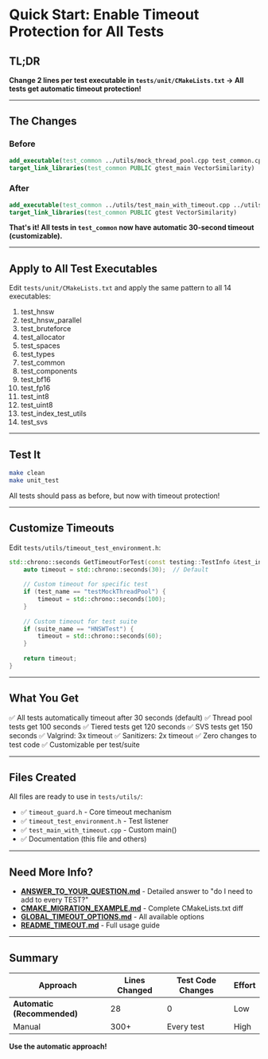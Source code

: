 # Quick Start: Enable Timeout Protection for All Tests

## TL;DR

**Change 2 lines per test executable in `tests/unit/CMakeLists.txt` → All tests get automatic timeout protection!**

---

## The Changes

### Before
```cmake
add_executable(test_common ../utils/mock_thread_pool.cpp test_common.cpp unit_test_utils.cpp)
target_link_libraries(test_common PUBLIC gtest_main VectorSimilarity)
```

### After
```cmake
add_executable(test_common ../utils/test_main_with_timeout.cpp ../utils/mock_thread_pool.cpp test_common.cpp unit_test_utils.cpp)
target_link_libraries(test_common PUBLIC gtest VectorSimilarity)
```

**That's it! All tests in `test_common` now have automatic 30-second timeout (customizable).**

---

## Apply to All Test Executables

Edit `tests/unit/CMakeLists.txt` and apply the same pattern to all 14 executables:

1. test_hnsw
2. test_hnsw_parallel
3. test_bruteforce
4. test_allocator
5. test_spaces
6. test_types
7. test_common
8. test_components
9. test_bf16
10. test_fp16
11. test_int8
12. test_uint8
13. test_index_test_utils
14. test_svs

---

## Test It

```bash
make clean
make unit_test
```

All tests should pass as before, but now with timeout protection!

---

## Customize Timeouts

Edit `tests/utils/timeout_test_environment.h`:

```cpp
std::chrono::seconds GetTimeoutForTest(const testing::TestInfo &test_info) {
    auto timeout = std::chrono::seconds(30);  // Default
    
    // Custom timeout for specific test
    if (test_name == "testMockThreadPool") {
        timeout = std::chrono::seconds(100);
    }
    
    // Custom timeout for test suite
    if (suite_name == "HNSWTest") {
        timeout = std::chrono::seconds(60);
    }
    
    return timeout;
}
```

---

## What You Get

✅ All tests automatically timeout after 30 seconds (default)
✅ Thread pool tests get 100 seconds
✅ Tiered tests get 120 seconds
✅ SVS tests get 150 seconds
✅ Valgrind: 3x timeout
✅ Sanitizers: 2x timeout
✅ Zero changes to test code
✅ Customizable per test/suite

---

## Files Created

All files are ready to use in `tests/utils/`:

- ✅ `timeout_guard.h` - Core timeout mechanism
- ✅ `timeout_test_environment.h` - Test listener
- ✅ `test_main_with_timeout.cpp` - Custom main()
- ✅ Documentation (this file and others)

---

## Need More Info?

- **[ANSWER_TO_YOUR_QUESTION.md](ANSWER_TO_YOUR_QUESTION.md)** - Detailed answer to "do I need to add to every TEST?"
- **[CMAKE_MIGRATION_EXAMPLE.md](CMAKE_MIGRATION_EXAMPLE.md)** - Complete CMakeLists.txt diff
- **[GLOBAL_TIMEOUT_OPTIONS.md](GLOBAL_TIMEOUT_OPTIONS.md)** - All available options
- **[README_TIMEOUT.md](README_TIMEOUT.md)** - Full usage guide

---

## Summary

| Approach | Lines Changed | Test Code Changes | Effort |
|----------|---------------|-------------------|--------|
| **Automatic (Recommended)** | 28 | 0 | Low |
| Manual | 300+ | Every test | High |

**Use the automatic approach!**

